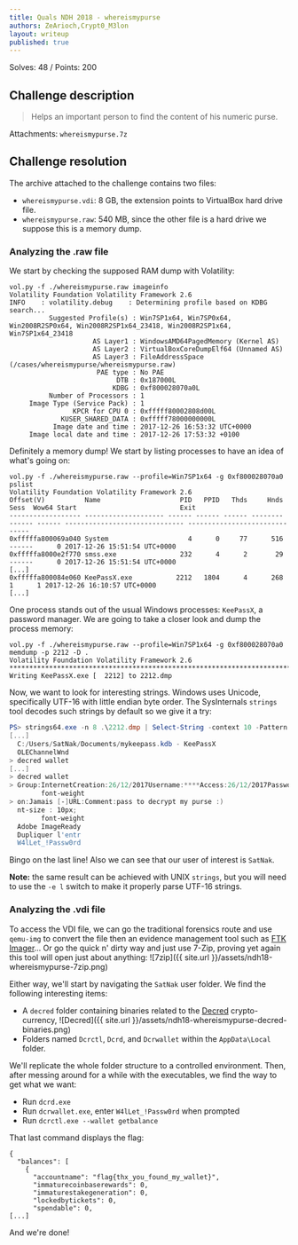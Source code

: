 ```yaml
---
title: Quals NDH 2018 - whereismypurse
authors: ZeArioch,Crypt0_M3lon
layout: writeup
published: true
---
```

Solves: 48 / Points: 200
## Challenge description
> Helps an important person to find the content of his numeric purse.

Attachments: `whereismypurse.7z`

## Challenge resolution
The archive attached to the challenge contains two files:
* `whereismypurse.vdi`: 8 GB, the extension points to VirtualBox hard drive file.
* `whereismypurse.raw`: 540 MB, since the other file is a hard drive we suppose this is a memory dump.

### Analyzing the .raw file
We start by checking the supposed RAM dump with Volatility:

```shell
vol.py -f ./whereismypurse.raw imageinfo
Volatility Foundation Volatility Framework 2.6
INFO    : volatility.debug    : Determining profile based on KDBG search...
          Suggested Profile(s) : Win7SP1x64, Win7SP0x64, Win2008R2SP0x64, Win2008R2SP1x64_23418, Win2008R2SP1x64, Win7SP1x64_23418
                     AS Layer1 : WindowsAMD64PagedMemory (Kernel AS)
                     AS Layer2 : VirtualBoxCoreDumpElf64 (Unnamed AS)
                     AS Layer3 : FileAddressSpace (/cases/whereismypurse/whereismypurse.raw)
                      PAE type : No PAE
                           DTB : 0x187000L
                          KDBG : 0xf800028070a0L
          Number of Processors : 1
     Image Type (Service Pack) : 1
                KPCR for CPU 0 : 0xfffff80002808d00L
             KUSER_SHARED_DATA : 0xfffff78000000000L
           Image date and time : 2017-12-26 16:53:32 UTC+0000
     Image local date and time : 2017-12-26 17:53:32 +0100
```

Definitely a memory dump! We start by listing processes to have an idea of what's going on:

```shell
vol.py -f ./whereismypurse.raw --profile=Win7SP1x64 -g 0xf800028070a0 pslist
Volatility Foundation Volatility Framework 2.6
Offset(V)          Name                    PID   PPID   Thds     Hnds   Sess  Wow64 Start                          Exit                          
------------------ -------------------- ------ ------ ------ -------- ------ ------ ------------------------------ ------------------------------
0xfffffa800069a040 System                    4      0     77      516 ------      0 2017-12-26 15:51:54 UTC+0000                                 
0xfffffa8000e2f770 smss.exe                232      4      2       29 ------      0 2017-12-26 15:51:54 UTC+0000                                 
[...]
0xfffffa800084e060 KeePassX.exe           2212   1804      4      268      1      1 2017-12-26 16:10:57 UTC+0000                                 
[...]
```

One process stands out of the usual Windows processes: `KeePassX`, a password manager. We are going to take a closer look and dump the process memory:

```shell
vol.py -f ./whereismypurse.raw --profile=Win7SP1x64 -g 0xf800028070a0 memdump -p 2212 -D .
Volatility Foundation Volatility Framework 2.6
************************************************************************
Writing KeePassX.exe [  2212] to 2212.dmp
```

Now, we want to look for interesting strings. Windows uses Unicode, specifically UTF-16 with little endian byte order. The SysInternals `strings` tool decodes such strings by default so we give it a try:

```PowerShell
PS> strings64.exe -n 8 .\2212.dmp | Select-String -context 10 -Pattern "(wallet|purse)"
[...]
  C:/Users/SatNak/Documents/mykeepass.kdb - KeePassX
  OLEChannelWnd
> decred wallet
[...]
> decred wallet
> Group:InternetCreation:26/12/2017Username:****Access:26/12/2017Password:****Modification:26/12/2017Attachment:Expiration:Jamais [-]URL:decred walletComment:pass to decrypt my purse
        font-weight
> on:Jamais [-]URL:Comment:pass to decrypt my purse :)
  nt-size : 10px;
        font-weight
  Adobe ImageReady
  Dupliquer l'entr
  W4lLet_!Passw0rd
```

Bingo on the last line! Also we can see that our user of interest is `SatNak`.

**Note:** the same result can be achieved with UNIX `strings`, but you will need to use the `-e l` switch to make it properly parse UTF-16 strings.

### Analyzing the .vdi file
To access the VDI file, we can go the traditional forensics route and use `qemu-img` to convert the file then an evidence management tool such as [FTK Imager](https://accessdata.com/product-download/ftk-imager-version-4.2.0)... Or go the quick n' dirty way and just use 7-Zip, proving yet again this tool will open just about anything:
![7zip]({{ site.url }}/assets/ndh18-whereismypurse-7zip.png)

Either way, we'll start by navigating the `SatNak` user folder. We find the following interesting items:
* A `decred` folder containing binaries related to the [Decred](https://www.decred.org/) crypto-currency,
![Decred]({{ site.url }}/assets/ndh18-whereismypurse-decred-binaries.png)
* Folders named `Dcrctl`, `Dcrd`, and `Dcrwallet` within the `AppData\Local` folder. 

We'll replicate the whole folder structure to a controlled environment. Then, after messing around for a while with the executables, we find the way to get what we want:
* Run `dcrd.exe`
* Run `dcrwallet.exe`, enter `W4lLet_!Passw0rd` when prompted
* Run `dcrctl.exe --wallet getbalance`

That last command displays the flag:
```
{
  "balances": [
    {
      "accountname": "flag{thx_you_found_my_wallet}",
      "immaturecoinbaserewards": 0,
      "immaturestakegeneration": 0,
      "lockedbytickets": 0,
      "spendable": 0,
[...]
 ```

 And we're done!
